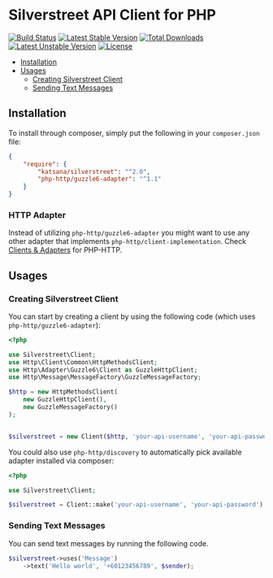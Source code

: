Silverstreet API Client for PHP
==============

[![Build Status](https://travis-ci.org/katsana/silverstreet.svg?branch=master)](https://travis-ci.org/katsana/silverstreet)
[![Latest Stable Version](https://poser.pugx.org/katsana/silverstreet/v/stable)](https://packagist.org/packages/katsana/silverstreet)
[![Total Downloads](https://poser.pugx.org/katsana/silverstreet/downloads)](https://packagist.org/packages/katsana/silverstreet)
[![Latest Unstable Version](https://poser.pugx.org/katsana/silverstreet/v/unstable)](https://packagist.org/packages/katsana/silverstreet)
[![License](https://poser.pugx.org/katsana/silverstreet/license)](https://packagist.org/packages/katsana/silverstreet)

* [Installation](#installation)
* [Usages](#usages)
  - [Creating Silverstreet Client](#creating-silverstreet-client)
  - [Sending Text Messages](#sending-text-messages)

## Installation

To install through composer, simply put the following in your `composer.json` file:

```json
{
    "require": {
        "katsana/silverstreet": "^2.0",
        "php-http/guzzle6-adapter": "^1.1"
    }
}
```

### HTTP Adapter

Instead of utilizing `php-http/guzzle6-adapter` you might want to use any other adapter that implements `php-http/client-implementation`. Check [Clients & Adapters](http://docs.php-http.org/en/latest/clients.html) for PHP-HTTP.

## Usages

### Creating Silverstreet Client

You can start by creating a client by using the following code (which uses `php-http/guzzle6-adapter`):

```php
<?php

use Silverstreet\Client;
use Http\Client\Common\HttpMethodsClient;
use Http\Adapter\Guzzle6\Client as GuzzleHttpClient;
use Http\Message\MessageFactory\GuzzleMessageFactory;

$http = new HttpMethodsClient(
    new GuzzleHttpClient(), 
    new GuzzleMessageFactory()
);


$silverstreet = new Client($http, 'your-api-username', 'your-api-password');
```

You could also use `php-http/discovery` to automatically pick available adapter installed via composer:

```php
<?php

use Silverstreet\Client;

$silverstreet = Client::make('your-api-username', 'your-api-password');
```

### Sending Text Messages

You can send text messages by running the following code.

```php
$silverstreet->uses('Message')
    ->text('Hello world', '+60123456789', $sender);
```

